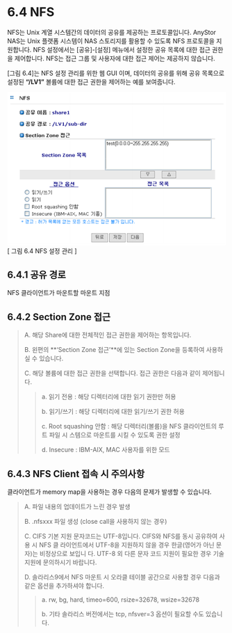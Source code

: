 # 6.4 NFS

NFS는 Unix 계열 시스템간의 데이터의 공유를 제공하는 프로토콜입니다. AnyStor NAS는 Unix 플랫폼 시스템이 NAS 스토리지를 활용할 수 있도록 NFS 프로토콜을 지원합니다. NFS 설정에서는 \[공유\]-\[설정\] 메뉴에서 설정한 공유 목록에 대한 접근 권한을 제어합니다. NFS는 접근 그룹 및 사용자에 대한 접근 제어는 제공하지 않습니다.   
  
 \[그림 6.4\]는 NFS 설정 관리를 위한 웹 GUI 이며, 데이터의 공유를 위해 공유 목록으로 설정된 **“/LV1”** 볼륨에 대한 접근 권한을 제어하는 예를 보여줍니다.

![shareNfs.png](../.gitbook/assets/shareNfs.png)  
 \[ 그림 6.4 NFS 설정 관리 \]

## 6.4.1 공유 경로

NFS 클라이언트가 마운트할 마운트 지점

## 6.4.2 Section Zone 접근

> A. 해당 Share에 대한 전체적인 접근 권한을 제어하는 항목입니다.
>
> B. 왼편의 **‘Section Zone 접근’**에 있는 Section Zone을 등록하여 사용하실 수 있습니다.
>
> C. 해당 볼륨에 대한 접근 권한을 선택합니다. 접근 권한은 다음과 같이 제어됩니다.
>
> > a. 읽기 전용 : 해당 디렉터리에 대한 읽기 권한만 허용
> >
> > b. 읽기/쓰기 : 해당 디렉터리에 대한 읽기/쓰기 권한 허용
> >
> > c. Root squashing 안함 : 해당 디렉터리\(볼륨\)을 NFS 클라이언트의 루트 파일 시 스템으로 마운트를 시킬 수 있도록 권한 설정
> >
> > d. Insecure : IBM-AIX, MAC 사용자를 위한 모드

## 6.4.3  NFS Client 접속 시 주의사항

클라이언트가 memory map을 사용하는 경우 다음의 문제가 발생할 수 있습니다.

> A. 파일 내용의 업데이트가 느린 경우 발생
>
> B. .nfsxxx 파일 생성 \(close call을 사용하지 않는 경우\)
>
> C. CIFS 기본 지원 문자코드는 UTF-8입니다. CIFS와 NFS를 동시 공유하여 사용 시 NFS 클 라이언트에서 UTF-8을 지원하지 않을 경우 한글\(영어가 아닌 문자\)는 비정상으로 보입니 다. UTF-8 외 다른 문자 코드 지원이 필요한 경우 기술지원에 문의하시기 바랍니다.
>
> D. 솔라리스9에서 NFS 마운트 시 오라클 테이블 공간으로 사용할 경우 다음과 같은 옵션을 추가하셔야 합니다.
>
> > a. rw, bg, hard, timeo=600, rsize=32678, wsize=32678
> >
> > b. 기타 솔라리스 버전에서는 tcp, nfsver=3 옵션이 필요할 수도 있습니다.

